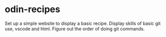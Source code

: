 # odin-recipes
Set up a simple website to display a basic recipe.
Display skills of basic git use, vscode and html.
Figure out the order of doing git commands.
